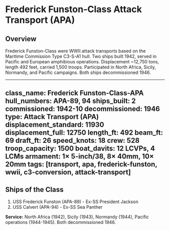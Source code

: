 # Frederick Funston-Class Attack Transport (APA)

## Overview
Frederick Funston-Class were WWII attack transports based on the Maritime Commission Type C3-S-A1 hull. Two ships built 1942, served in Pacific and European amphibious operations. Displacement ~12,750 tons, length 492 feet, carried 1,500 troops. Participated in North Africa, Sicily, Normandy, and Pacific campaigns. Both ships decommissioned 1946.

---
class_name: Frederick Funston-Class-APA
hull_numbers: APA-89, 94
ships_built: 2
commissioned: 1942-10
decommissioned: 1946
type: Attack Transport (APA)
displacement_standard: 11930
displacement_full: 12750
length_ft: 492
beam_ft: 69
draft_ft: 26
speed_knots: 18
crew: 528
troop_capacity: 1500
boat_davits: 12 LCVPs, 4 LCMs
armament: 1× 5-inch/38, 8× 40mm, 10× 20mm
tags: [transport, apa, frederick-funston, wwii, c3-conversion, attack-transport]
---

## Ships of the Class

1. USS Frederick Funston (APA-89) - Ex-SS President Jackson
2. USS Calvert (APA-94) - Ex-SS Sea Panther

**Service:** North Africa (1942), Sicily (1943), Normandy (1944), Pacific operations (1944-1945). Both decommissioned 1946.
